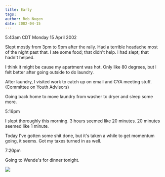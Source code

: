 ```yaml
---
title: Early
tags: 
author: Rob Nugen
date: 2002-04-15
---
```


<title></title>
<p class=date>5:43am CDT Monday 15 April 2002</p>

<p>Slept mostly from 3pm to 9pm after the rally.  Had a terrible
headache most of the night past that.  I ate some food; that didn't
help.  I had slept; that hadn't helped.</p>

<p>I think it might be cause my apartment was hot.  Only like 80
degrees, but I felt better after going outside to do laundry.</p>

<p>After laundry, I visited work to catch up on email and CYA meeting
stuff. (Committee on Youth Advisors)</p>

<p>Going back home to move laundry from washer to dryer and sleep some
more.</p>

<p class=date>5:16pm</p>

<p>I slept thoroughly this morning.  3 hours seemed like 20 minutes.
20 minutes seemed like 1 minute.</p>

<p>Today I've gotten some shit done, but it's taken a while to get
momentum going, it seems.  Got my taxes turned in as well.</p>

<p class=date>7:20pm</p>

<p>Going to Wende's for dinner tonight.</p>

<p><img src='/images/rob/wL-ROB.gif'/></p>

